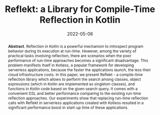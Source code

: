 ---
title: "Reflekt: a Library for Compile-Time Reflection in Kotlin"
authors: '<i>Anastasiia Birillo, Elena Lyulina, Maria Malysheva, Vladislav Tankov, and Timofey Bryksin</i>'
status: "published"
collection: publications
permalink: /publications/2022-05-08-reflekt
date: 2022-05-08
venue: "proceedings of <b>ICSE'22</b>"
pdf: 'https://arxiv.org/abs/2202.06033'
paperurl: 'https://doi.org/10.1109/ICSE-SEIP55303.2022.9793932'
video: 'https://www.youtube.com/watch?v=1RnQTcZq1wU'
tool: 'https://github.com/JetBrains-Research/reflekt'
counter_id: 'C37'
level: 'A*'
abstract: "<p><b>Abstract</b>. Reflection in Kotlin is a powerful mechanism to introspect program behavior during its execution at run-time. However, among the variety of practical tasks involving reflection, there are scenarios when the poor performance of run-time approaches becomes a significant disadvantage. This problem manifests itself in Kotless, a popular framework for developing serverless applications, because the faster the applications launch, the less their cloud infrastructure costs. In this paper, we present Reflekt - a compile-time reflection library which allows to perform the search among classes, object expressions (which in Kotlin are implemented as singleton classes), and functions in Kotlin code based on the given search query. It comes with a convenient DSL and better performance comparing to the existing run-time reflection approaches. Our experiments show that replacing run-time reflection calls with Reflekt in serverless applications created with Kotless resulted in a significant performance boost in start-up time of these applications.</p>"
---
